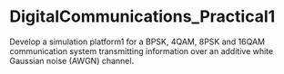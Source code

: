 # DigitalCommunications_Practical1
Develop a simulation platform1 for a BPSK, 4QAM, 8PSK and 16QAM communication system transmitting information over an additive white Gaussian noise (AWGN) channel. 
